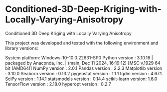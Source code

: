 # Conditioned-3D-Deep-Kriging-with-Locally-Varying-Anisotropy
Conditioned 3D Deep Kriging with Locally Varying Anisotropy

This project was developed and tested with the following environment and library versions:

System platform: Windows-10-10.0.22631-SP0
Python version : 3.10.16 | packaged by Anaconda, Inc. | (main, Dec 11 2024, 16:19:12) [MSC v.1929 64 bit (AMD64)]
NumPy version  : 2.0.1
Pandas version : 2.2.3
Matplotlib version  : 3.10.0
Seaborn version     : 0.13.2
pygeostat version   : 1.1.1
tqdm version        : 4.67.1
SciPy version       : 1.14.1
statsmodels version : 0.14.4
scikit-learn version: 1.6.0
TensorFlow version  : 2.18.0
hyperopt version    : 0.2.7

